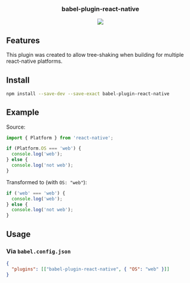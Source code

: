 <h3 align="center">
  babel-plugin-react-native
</h3>

<p align="center">
  <a href="https://npmjs.org/package/babel-plugin-react-native"><img src="https://img.shields.io/npm/v/babel-plugin-react-native.svg?style=flat-square"></a>
</p>

## Features

This plugin was created to allow tree-shaking when building for multiple react-native platforms.

## Install

```bash
npm install --save-dev --save-exact babel-plugin-react-native
```

## Example

Source:

```js
import { Platform } from 'react-native';

if (Platform.OS === 'web') {
  console.log('web');
} else {
  console.log('not web');
}
```

Transformed to (with `OS: "web"`):

```js
if ('web' === 'web') {
  console.log('web');
} else {
  console.log('not web');
}
```

## Usage

### Via `babel.config.json`

```json
{
  "plugins": [["babel-plugin-react-native", { "OS": "web" }]]
}
```

